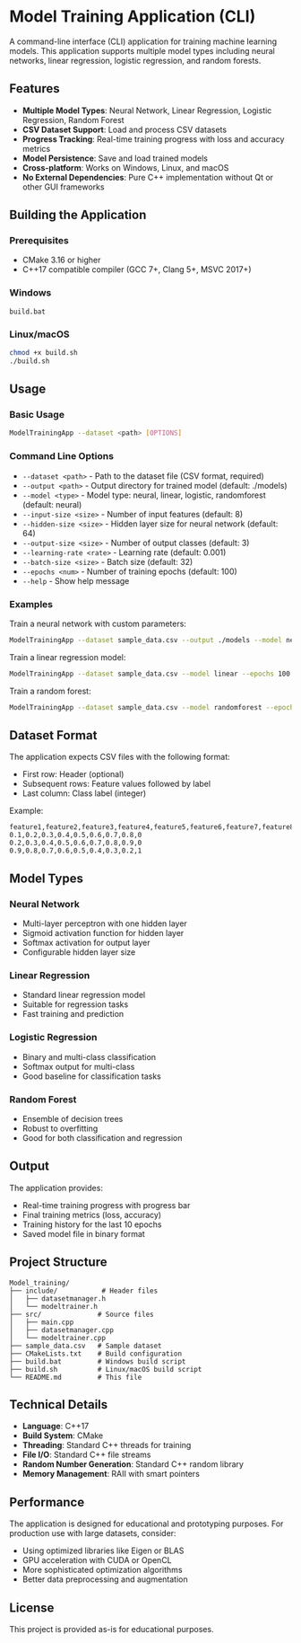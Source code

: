 # Model Training Application (CLI)

A command-line interface (CLI) application for training machine learning models. This application supports multiple model types including neural networks, linear regression, logistic regression, and random forests.

## Features

- **Multiple Model Types**: Neural Network, Linear Regression, Logistic Regression, Random Forest
- **CSV Dataset Support**: Load and process CSV datasets
- **Progress Tracking**: Real-time training progress with loss and accuracy metrics
- **Model Persistence**: Save and load trained models
- **Cross-platform**: Works on Windows, Linux, and macOS
- **No External Dependencies**: Pure C++ implementation without Qt or other GUI frameworks

## Building the Application

### Prerequisites

- CMake 3.16 or higher
- C++17 compatible compiler (GCC 7+, Clang 5+, MSVC 2017+)

### Windows

```batch
build.bat
```

### Linux/macOS

```bash
chmod +x build.sh
./build.sh
```

## Usage

### Basic Usage

```bash
ModelTrainingApp --dataset <path> [OPTIONS]
```

### Command Line Options

- `--dataset <path>` - Path to the dataset file (CSV format, required)
- `--output <path>` - Output directory for trained model (default: ./models)
- `--model <type>` - Model type: neural, linear, logistic, randomforest (default: neural)
- `--input-size <size>` - Number of input features (default: 8)
- `--hidden-size <size>` - Hidden layer size for neural network (default: 64)
- `--output-size <size>` - Number of output classes (default: 3)
- `--learning-rate <rate>` - Learning rate (default: 0.001)
- `--batch-size <size>` - Batch size (default: 32)
- `--epochs <num>` - Number of training epochs (default: 100)
- `--help` - Show help message

### Examples

Train a neural network with custom parameters:
```bash
ModelTrainingApp --dataset sample_data.csv --output ./models --model neural --epochs 50 --learning-rate 0.01
```

Train a linear regression model:
```bash
ModelTrainingApp --dataset sample_data.csv --model linear --epochs 100
```

Train a random forest:
```bash
ModelTrainingApp --dataset sample_data.csv --model randomforest --epochs 10
```

## Dataset Format

The application expects CSV files with the following format:
- First row: Header (optional)
- Subsequent rows: Feature values followed by label
- Last column: Class label (integer)

Example:
```csv
feature1,feature2,feature3,feature4,feature5,feature6,feature7,feature8,label
0.1,0.2,0.3,0.4,0.5,0.6,0.7,0.8,0
0.2,0.3,0.4,0.5,0.6,0.7,0.8,0.9,0
0.9,0.8,0.7,0.6,0.5,0.4,0.3,0.2,1
```

## Model Types

### Neural Network
- Multi-layer perceptron with one hidden layer
- Sigmoid activation function for hidden layer
- Softmax activation for output layer
- Configurable hidden layer size

### Linear Regression
- Standard linear regression model
- Suitable for regression tasks
- Fast training and prediction

### Logistic Regression
- Binary and multi-class classification
- Softmax output for multi-class
- Good baseline for classification tasks

### Random Forest
- Ensemble of decision trees
- Robust to overfitting
- Good for both classification and regression

## Output

The application provides:
- Real-time training progress with progress bar
- Final training metrics (loss, accuracy)
- Training history for the last 10 epochs
- Saved model file in binary format

## Project Structure

```
Model_training/
├── include/           # Header files
│   ├── datasetmanager.h
│   └── modeltrainer.h
├── src/              # Source files
│   ├── main.cpp
│   ├── datasetmanager.cpp
│   └── modeltrainer.cpp
├── sample_data.csv   # Sample dataset
├── CMakeLists.txt    # Build configuration
├── build.bat         # Windows build script
├── build.sh          # Linux/macOS build script
└── README.md         # This file
```

## Technical Details

- **Language**: C++17
- **Build System**: CMake
- **Threading**: Standard C++ threads for training
- **File I/O**: Standard C++ file streams
- **Random Number Generation**: Standard C++ random library
- **Memory Management**: RAII with smart pointers

## Performance

The application is designed for educational and prototyping purposes. For production use with large datasets, consider:
- Using optimized libraries like Eigen or BLAS
- GPU acceleration with CUDA or OpenCL
- More sophisticated optimization algorithms
- Better data preprocessing and augmentation

## License

This project is provided as-is for educational purposes. 